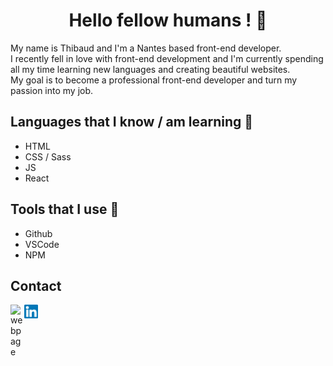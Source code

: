 <h1 align=center>Hello fellow humans ! 🤖</h1>

My name is Thibaud and I'm a Nantes based front-end developer.  
I recently fell in love with front-end development and I'm currently spending all my time learning new languages and creating beautiful websites.  
My goal is to become a professional front-end developer and turn my passion into my job.
## Languages that I know / am learning 📖  
- HTML  
- CSS / Sass  
- JS  
- React  
## Tools that I use 🧰  
- Github 
- VSCode  
- NPM
## Contact  
<a href="https://thibaud-brault.com/" target="_blank"><img align="left" alt="webpage" width="22px" src="" /></a>
<a href="https://www.linkedin.com/in/thibaud-brault/" target="_blank"><img align="left" alt="linkedin" width="22px" src="linkedin.svg" /></a>

